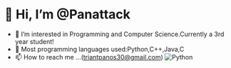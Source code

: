 # 👋 Hi, I’m @Panattack
- 👀 I’m interested in Programming and Computer Science.Currently a 3rd year student!
- 🌱 Most programming languages used:Python,C++,Java,C
- 📫 How to reach me ...(triantpanos30@gmail.com)
![Python](https://simpleicons.org/icons/python.svg?style="width:100px;height:100px")

<!-- python dev:#3776AB
c++ dev:#00599C
Unity:#FFFFFF
django:#092E20 -->
<!---
Panattack/Panattack is a ✨ special ✨ repository because its `README.md` (this file) appears on your GitHub profile.
You can click the Preview link to take a look at your changes.
--->
